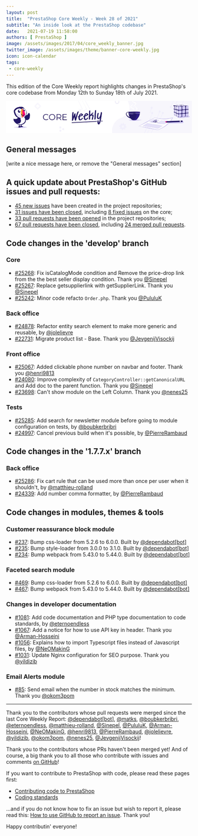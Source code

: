 ```yaml
---
layout: post
title:  "PrestaShop Core Weekly - Week 28 of 2021"
subtitle: "An inside look at the PrestaShop codebase"
date:   2021-07-19 11:58:00
authors: [ PrestaShop ]
image: /assets/images/2017/04/core_weekly_banner.jpg
twitter_image: /assets/images/theme/banner-core-weekly.jpg
icon: icon-calendar
tags:
 - core-weekly
---
```


This edition of the Core Weekly report highlights changes in PrestaShop's core codebase from Monday 12th to Sunday 18th of July 2021.

![Core Weekly banner](/assets/images/2018/12/banner-core-weekly.jpg)

## General messages

[write a nice message here, or remove the "General messages" section]


## A quick update about PrestaShop's GitHub issues and pull requests:

- [45 new issues](https://github.com/search?q=org%3APrestaShop+is%3Apublic++-repo%3Aprestashop%2Fprestashop.github.io++is%3Aissue+created%3A2021-07-12..2021-07-18) have been created in the project repositories;
- [31 issues have been closed](https://github.com/search?q=org%3APrestaShop+is%3Apublic++-repo%3Aprestashop%2Fprestashop.github.io++is%3Aissue+closed%3A2021-07-12..2021-07-18), including [8 fixed issues](https://github.com/search?q=org%3APrestaShop+is%3Apublic++-repo%3Aprestashop%2Fprestashop.github.io++is%3Aissue+label%3Afixed+closed%3A2021-07-12..2021-07-18) on the core;
- [33 pull requests have been opened](https://github.com/search?q=org%3APrestaShop+is%3Apublic++-repo%3Aprestashop%2Fprestashop.github.io++is%3Apr+created%3A2021-07-12..2021-07-18) in the project repositories;
- [67 pull requests have been closed](https://github.com/search?q=org%3APrestaShop+is%3Apublic++-repo%3Aprestashop%2Fprestashop.github.io++is%3Apr+closed%3A2021-07-12..2021-07-18), including [24 merged pull requests](https://github.com/search?q=org%3APrestaShop+is%3Apublic++-repo%3Aprestashop%2Fprestashop.github.io++is%3Apr+merged%3A2021-07-12..2021-07-18).



## Code changes in the 'develop' branch


### Core
* [#25268](https://github.com/PrestaShop/PrestaShop/pull/25268): Fix isCatalogMode condition and Remove the price-drop link from the the best seller display condition. Thank you [@Sinepel](https://github.com/Sinepel)
* [#25267](https://github.com/PrestaShop/PrestaShop/pull/25267): Replace getsupplierlink with getSupplierLink. Thank you [@Sinepel](https://github.com/Sinepel)
* [#25242](https://github.com/PrestaShop/PrestaShop/pull/25242): Minor code refacto `Order.php`. Thank you [@PululuK](https://github.com/PululuK)


### Back office
* [#24878](https://github.com/PrestaShop/PrestaShop/pull/24878): Refactor entity search element to make more generic and reusable, by [@jolelievre](https://github.com/jolelievre)
* [#22731](https://github.com/PrestaShop/PrestaShop/pull/22731): Migrate product list - Base. Thank you [@JevgenijVisockij](https://github.com/JevgenijVisockij)


### Front office
* [#25067](https://github.com/PrestaShop/PrestaShop/pull/25067): Added clickable phone number on navbar and footer. Thank you [@henri9813](https://github.com/henri9813)
* [#24080](https://github.com/PrestaShop/PrestaShop/pull/24080): Improve complexity of `CategoryController::getCanonicalURL` and Add doc to the parent function. Thank you [@Sinepel](https://github.com/Sinepel)
* [#23698](https://github.com/PrestaShop/PrestaShop/pull/23698): Can't show module on the Left Column. Thank you [@nenes25](https://github.com/nenes25)


### Tests
* [#25285](https://github.com/PrestaShop/PrestaShop/pull/25285): Add search for newsletter module before going to module configuration on tests, by [@boubkerbribri](https://github.com/boubkerbribri)
* [#24997](https://github.com/PrestaShop/PrestaShop/pull/24997): Cancel previous build when it's possible, by [@PierreRambaud](https://github.com/PierreRambaud)


## Code changes in the '1.7.7.x' branch


### Back office
* [#25286](https://github.com/PrestaShop/PrestaShop/pull/25286): Fix cart rule that can be used more than once per user when it shouldn't, by [@matthieu-rolland](https://github.com/matthieu-rolland)
* [#24339](https://github.com/PrestaShop/PrestaShop/pull/24339): Add number comma formatter, by [@PierreRambaud](https://github.com/PierreRambaud)


## Code changes in modules, themes & tools


### Customer reassurance block module
* [#237](https://github.com/PrestaShop/blockreassurance/pull/237): Bump css-loader from 5.2.6 to 6.0.0. Built by [@dependabot[bot]](https://github.com/apps/dependabot)
* [#235](https://github.com/PrestaShop/blockreassurance/pull/235): Bump style-loader from 3.0.0 to 3.1.0. Built by [@dependabot[bot]](https://github.com/apps/dependabot)
* [#234](https://github.com/PrestaShop/blockreassurance/pull/234): Bump webpack from 5.43.0 to 5.44.0. Built by [@dependabot[bot]](https://github.com/apps/dependabot)


### Faceted search module
* [#469](https://github.com/PrestaShop/ps_facetedsearch/pull/469): Bump css-loader from 5.2.6 to 6.0.0. Built by [@dependabot[bot]](https://github.com/apps/dependabot)
* [#467](https://github.com/PrestaShop/ps_facetedsearch/pull/467): Bump webpack from 5.43.0 to 5.44.0. Built by [@dependabot[bot]](https://github.com/apps/dependabot)


### Changes in developer documentation
* [#1081](https://github.com/PrestaShop/docs/pull/1081): Add code documentation and PHP type documentation to code standards, by [@eternoendless](https://github.com/eternoendless)
* [#1067](https://github.com/PrestaShop/docs/pull/1067): Add a notice for how to use API key in header. Thank you [@Arman-Hosseini](https://github.com/Arman-Hosseini)
* [#1056](https://github.com/PrestaShop/docs/pull/1056): Explains how to import Typescript files instead of Javascript files, by [@NeOMakinG](https://github.com/NeOMakinG)
* [#1031](https://github.com/PrestaShop/docs/pull/1031): Update Nginx configuration for SEO purpose. Thank you [@yildizib](https://github.com/yildizib)


### Email Alerts module
* [#85](https://github.com/PrestaShop/ps_emailalerts/pull/85): Send email when the number in stock matches the minimum. Thank you [@okom3pom](https://github.com/okom3pom)


<hr />

Thank you to the contributors whose pull requests were merged since the last Core Weekly Report: [@dependabot[bot]](https://github.com/apps/dependabot), [@matks](https://github.com/matks), [@boubkerbribri](https://github.com/boubkerbribri), [@eternoendless](https://github.com/eternoendless), [@matthieu-rolland](https://github.com/matthieu-rolland), [@Sinepel](https://github.com/Sinepel), [@PululuK](https://github.com/PululuK), [@Arman-Hosseini](https://github.com/Arman-Hosseini), [@NeOMakinG](https://github.com/NeOMakinG), [@henri9813](https://github.com/henri9813), [@PierreRambaud](https://github.com/PierreRambaud), [@jolelievre](https://github.com/jolelievre), [@yildizib](https://github.com/yildizib), [@okom3pom](https://github.com/okom3pom), [@nenes25](https://github.com/nenes25), [@JevgenijVisockij](https://github.com/JevgenijVisockij)!

Thank you to the contributors whose PRs haven't been merged yet! And of course, a big thank you to all those who contribute with issues and comments [on GitHub](https://github.com/PrestaShop/PrestaShop)!

If you want to contribute to PrestaShop with code, please read these pages first:

 * [Contributing code to PrestaShop](https://devdocs.prestashop.com/1.7/contribute/contribution-guidelines/)
 * [Coding standards](https://devdocs.prestashop.com/1.7/development/coding-standards/)

...and if you do not know how to fix an issue but wish to report it, please read this: [How to use GitHub to report an issue](https://devdocs.prestashop.com/1.7/contribute/contribute-reporting-issues/). Thank you!

Happy contributin' everyone!
